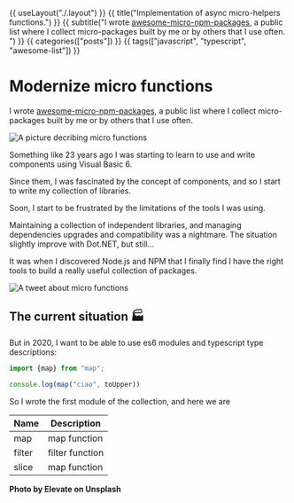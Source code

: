 {{ useLayout("./.layout") }}
{{ title("Implementation of async micro-helpers functions.") }}
{{ subtitle("I wrote [awesome-micro-npm-packages](https://github.com/parro-it/awesome-micro-npm-packages),
a public list where I collect micro-packages built by me or by others
that I use often.
") }}
{{ categories(["posts"]) }}
{{ tags(["javascript", "typescript", "awesome-list"]) }}

# Modernize micro functions

I wrote [awesome-micro-npm-packages](https://github.com/parro-it/awesome-micro-npm-packages),
a public list where I collect micro-packages built by me or by others
that I use often.

![A picture decribing micro functions](https://source.unsplash.com/gYqkbotfFKc/800x300)


Something like 23 years ago I was starting to learn
to use and write components using Visual Basic 6.

Since them, I was fascinated by the concept of components,
and so I start to write my collection of libraries.

Soon, I start to be frustrated by the limitations of
the tools I was using.

Maintaining a collection of independent libraries,
and managing dependencies upgrades and compatibility
was a nightmare. The situation slightly improve with Dot.NET,
but still...

It was when I discovered Node.js and NPM that I finally find
I have the right tools to build a really useful collection
of packages.


![A tweet about micro functions ](https://twitter.com/nicklockwood/status/925738874873184256?ref_src=twsrc%5Etfw)

## The current situation 🏭

But in 2020, I want to be able to use es6 modules
and typescript type descriptions:

```js
import {map} from "map";

console.log(map("ciao", toUpper))
```

So I wrote the first module of the collection, and here we are

| Name   | Description       |
| ----   | ----------------- |
| map    | map function      |
| filter | filter function   |
| slice  | map function      |

__Photo by Elevate on Unsplash__
